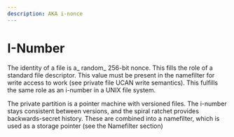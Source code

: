 ```yaml
---
description: AKA i-nonce
---
```


# I-Number

The identity of a file is a_ random_ 256-bit nonce. This fills the role of a standard file descriptor. This value must be present in the namefilter for write access to work (see private file UCAN write semantics). This fulfills the same role as an i-number in a UNIX file system.

The private partition is a pointer machine with versioned files. The i-number stays consistent between versions, and the spiral ratchet provides backwards-secret history. These are combined into a namefilter, which is used as a storage pointer (see the Namefilter section)
